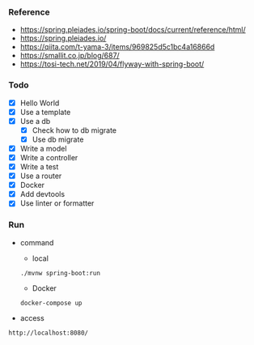 ### Reference
- https://spring.pleiades.io/spring-boot/docs/current/reference/html/  
- https://spring.pleiades.io/
- https://qiita.com/t-yama-3/items/969825d5c1bc4a16866d
- https://smallit.co.jp/blog/687/
- https://tosi-tech.net/2019/04/flyway-with-spring-boot/

### Todo
- [x] Hello World
- [x] Use a template
- [x] Use a db
  - [x] Check how to db migrate
  - [x] Use db migrate
- [x] Write a model
- [x] Write a controller
- [x] Write a test
- [x] Use a router
- [x] Docker
- [x] Add devtools
- [x] Use linter or formatter

### Run
- command
  - local
  ```
  ./mvnw spring-boot:run
  ```
  - Docker
  ```
  docker-compose up
  ```


- access
```
http://localhost:8080/
```
